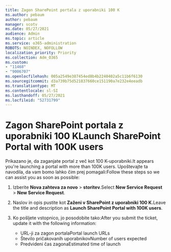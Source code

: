 ```yaml
---
title: Zagon SharePoint portala z uporabniki 100 K
ms.author: pebaum
author: pebaum
manager: scotv
ms.date: 05/27/2021
audience: Admin
ms.topic: article
ms.service: o365-administration
ROBOTS: NOINDEX, NOFOLLOW
localization_priority: Priority
ms.collection: Adm_O365
ms.custom:
- "11468"
- "9006707"
ms.openlocfilehash: 005a2549e387454ed8b4b2240402a5c11b6f6130
ms.sourcegitcommit: d3a739b75d521837660ce151190a7e232e4eeadb
ms.translationtype: MT
ms.contentlocale: sl-SI
ms.lasthandoff: 05/27/2021
ms.locfileid: "52731799"
---
```

# <a name="launch-sharepoint-portal-with-100k-users"></a><span data-ttu-id="53eb2-102">Zagon SharePoint portala z uporabniki 100 K</span><span class="sxs-lookup"><span data-stu-id="53eb2-102">Launch SharePoint Portal with 100K users</span></span>

<span data-ttu-id="53eb2-103">Prikazano je, da zaganjate portal z več kot 100 K-uporabniki.</span><span class="sxs-lookup"><span data-stu-id="53eb2-103">It appears you're launching a portal with more than 100K users.</span></span> <span data-ttu-id="53eb2-104">Upoštevajte ta navodila, da vam bomo lahko čim prej pomagali:</span><span class="sxs-lookup"><span data-stu-id="53eb2-104">Follow these steps so we can assist you as soon as possible:</span></span>

1. <span data-ttu-id="53eb2-105">Izberite **Nova zahteva za novo**  >  **storitev**.</span><span class="sxs-lookup"><span data-stu-id="53eb2-105">Select **New Service Request** > **New Service Request**.</span></span>

1. <span data-ttu-id="53eb2-106">Naslov in opis pustite kot **Zaženi v SharePoint z uporabniki 100 K.**</span><span class="sxs-lookup"><span data-stu-id="53eb2-106">Leave the title and description as **Launch SharePoint Portal with 100K users**.</span></span>

1. <span data-ttu-id="53eb2-107">Ko pošljete vstopnico, jo posodobite tako:</span><span class="sxs-lookup"><span data-stu-id="53eb2-107">After you submit the ticket, update it with the following information:</span></span>

    - <span data-ttu-id="53eb2-108">URL-ji za zagon portala</span><span class="sxs-lookup"><span data-stu-id="53eb2-108">Portal launch URLs</span></span> 
    - <span data-ttu-id="53eb2-109">Število pričakovanih uporabnikov</span><span class="sxs-lookup"><span data-stu-id="53eb2-109">Number of users expected</span></span> 
    - <span data-ttu-id="53eb2-110">Predvideni čas zagona</span><span class="sxs-lookup"><span data-stu-id="53eb2-110">Estimated time of launch</span></span> 
